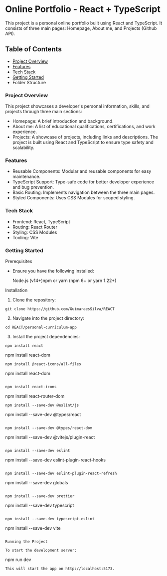 # Online Portfolio - React + TypeScript

This project is a personal online portfolio built using React and TypeScript. It consists of three main pages: Homepage, About me, and Projects (Github API).

## Table of Contents

- [Project Overview](#project-overview)
- [Features](#features)
- [Tech Stack](#tech_stack)
- [Getting Started](#getting_started)
- Folder Structure

### <a name="project_overview"></a> Project Overview

This project showcases a developer's personal information, skills, and projects through three main sections:

- Homepage: A brief introduction and background.
- About me: A list of educational qualifications, certifications, and work experience.
- Projects: A showcase of projects, including links and descriptions.
  The project is built using React and TypeScript to ensure type safety and scalability.

### <a name="features"></a> Features

- Reusable Components: Modular and reusable components for easy maintenance.
- TypeScript Support: Type-safe code for better developer experience and bug prevention.
- Basic Routing: Implements navigation between the three main pages.
- Styled Components: Uses CSS Modules for scoped styling.

### <a name="tech_stack"></a> Tech Stack

- Frontend: React, TypeScript
- Routing: React Router
- Styling: CSS Modules
- Tooling: Vite

### <a name="getting_started"></a> Getting Started

Prerequisites

- Ensure you have the following installed:

  Node.js (v14+)npm or yarn (npm 6+ or yarn 1.22+)

Installation

1.  Clone the repository:

```
git clone https://github.com/GuimaraesSilva/REACT
```

2. Navigate into the project directory:

```
cd REACT/personal-curriculum-app
```

3. Install the project dependencies:

  ```
  npm install react 
  ```

  npm install react-dom 

  ```
  npm install @react-icons/all-files
  ```

  npm install react-dom 
  ```

  npm install react-icons 
  ```

  npm install react-router-dom
  ```
  npm install --save-dev @eslint/js 
  ```

  npm install --save-dev @types/react 
  ```

  npm install --save-dev @types/react-dom 
  ```

  npm install --save-dev @vitejs/plugin-react 
  ```

  npm install --save-dev eslint 
  ```

  npm install --save-dev eslint-plugin-react-hooks 
  ```

  npm install --save-dev eslint-plugin-react-refresh
  ```

  npm install --save-dev globals 
  ```

  npm install --save-dev prettier 
  ```

  npm install --save-dev typescript 
  ```

  npm install --save-dev typescript-eslint 
  ```

  npm install --save-dev vite
  ```

Running the Project

To start the development server:

```
npm run dev

```
This will start the app on http://localhost:5173.
```
